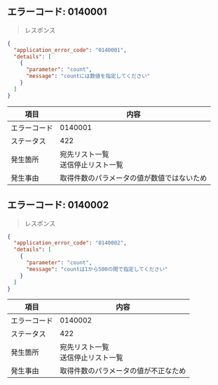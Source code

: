 ## エラーコード: 0140001

> レスポンス

```json
{
  "application_error_code": "0140001",
  "details": [
    {
      "parameter": "count",
      "message": "countには数値を指定してください"
    }
  ]
}
```

| 項目|内容|
--- | ---
エラーコード|0140001
ステータス|422
発生箇所|宛先リスト一覧<br />送信停止リスト一覧
発生事由|取得件数のパラメータの値が数値ではないため

## エラーコード: 0140002

> レスポンス

```json
{
  "application_error_code": "0140002",
  "details": [
    {
      "parameter": "count",
      "message": "countは1から500の間で指定してください"
    }
  ]
}
```

| 項目|内容|
--- | ---
エラーコード|0140002
ステータス|422
発生箇所|宛先リスト一覧<br />送信停止リスト一覧
発生事由|取得件数のパラメータの値が不正なため

